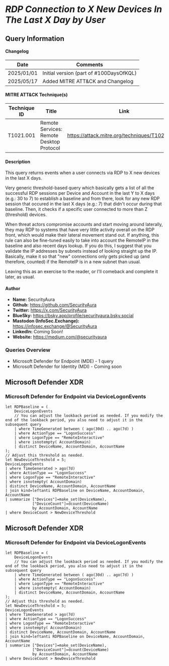# *RDP Connection to X New Devices In The Last X Day by User*

## Query Information

#### Changelog

| Date | Comments |
|---|---|
| 2025/01/01 | Initial version (part of #100DaysOfKQL) |
| 2025/05/17 | Added MITRE ATT&CK and Changelog |

#### MITRE ATT&CK Technique(s)

| Technique ID | Title    | Link    |
| ---  | --- | --- |
| T1021.001 | Remote Services: Remote Desktop Protocol | https://attack.mitre.org/techniques/T1021/001/ |

#### Description

This query returns events when a user connects via RDP to X new devices in the last X days.

Very generic threshold-based query which basically gets a list of all the successful RDP sessions per Device and Account in the last Y to X days (e.g.: 30 to 7) to establish a baseline and from there, look for any new RDP session that occured in the last X days (e.g.: 7) that didn't occur during that baseline. Then, it checks if a specific user connected to more than Z (threshold) devices.

When threat actors compromise accounts and start moving around laterally, they may RDP to systems that have very little activity overall on the RDP front, which would make their lateral movement stand out. If anything, this rule can also be fine-tuned easily to take into account the RemoteIP in the baseline and also recent days lookup. If you do this, I suggest that you validate the IP addresses by subnets instead of looking straight up the IP. Basically, make it so that "new" connections only gets picked up (and therefore, counted) if the RemoteIP is in a new subnet than usual.

Leaving this as an exercise to the reader, or I'll comeback and complete it later, as usual.

#### Author <Optional>
- **Name:** SecurityAura
- **Github:** https://github.com/SecurityAura
- **Twitter:** https://x.com/SecurityAura
- **BlueSky:** https://bsky.app/profile/securityaura.bsky.social
- **Mastodon (InfoSec.Exchange):** https://infosec.exchange/@SecurityAura
- **LinkedIn:** Coming Soon!
- **Website:** https://medium.com/@securityaura

### Queries Overview ###

- Microsoft Defender for Endpoint (MDE) - 1 query
- Microsoft Defender for Identity (MDI) - Coming soon

## Microsoft Defender XDR ##
### Microsoft Defender for Endpoint via DeviceLogonEvents ###
```KQL
let RDPBaseline = (
    DeviceLogonEvents
    // You can adjust the lookback period as needed. If you modify the end of the lookback period, you also need to adjust it in the subsequent query
    | where TimeGenerated between ( ago(30d) .. ago(7d) )
    | where ActionType == "LogonSuccess"
    | where LogonType == "RemoteInteractive"
    | where isnotempty( AccountDomain)
    | distinct DeviceName, AccountDomain, AccountName
);
// Adjust this threshold as needed.
let NewDeviceThreshold = 5;
DeviceLogonEvents
| where TimeGenerated > ago(7d)
| where ActionType == "LogonSuccess"
| where LogonType == "RemoteInteractive"
| where isnotempty( AccountDomain)
| distinct DeviceName, AccountDomain, AccountName
| join kind=leftanti RDPBaseline on DeviceName, AccountDomain, AccountName
| summarize ["Devices"]=make_set(DeviceName),
            ["DeviceCount"]=dcount(DeviceName)
            by AccountDomain, AccountName
| where DeviceCount > NewDeviceThreshold
```
## Microsoft Defender XDR ##
### Microsoft Defender for Endpoint via DeviceLogonEvents ###
```KQL
let RDPBaseline = (
    DeviceLogonEvents
    // You can adjust the lookback period as needed. If you modify the end of the lookback period, you also need to adjust it in the subsequent query
    | where TimeGenerated between ( ago(30d) .. ago(7d) )
    | where ActionType == "LogonSuccess"
    | where LogonType == "RemoteInteractive"
    | where isnotempty( AccountDomain)
    | distinct DeviceName, AccountDomain, AccountName
);
// Adjust this threshold as needed.
let NewDeviceThreshold = 5;
DeviceLogonEvents
| where TimeGenerated > ago(7d)
| where ActionType == "LogonSuccess"
| where LogonType == "RemoteInteractive"
| where isnotempty( AccountDomain)
| distinct DeviceName, AccountDomain, AccountName
| join kind=leftanti RDPBaseline on DeviceName, AccountDomain, AccountName
| summarize ["Devices"]=make_set(DeviceName),
            ["DeviceCount"]=dcount(DeviceName)
            by AccountDomain, AccountName
| where DeviceCount > NewDeviceThreshold
```
